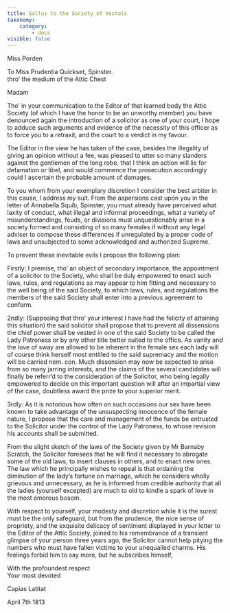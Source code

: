 ```yaml
---
title: Gallus to the Society of Vestals
taxonomy:
    category:
        - docs
visible: false
---
```

<div class="author">Miss Porden</div>

To Miss Prudentia Quickset, Spinster.  
thro’ the medium of the Attic Chest

Madam

Tho’ in your communication to the Editor of that learned body the Attic Society (of which I have the honor to be an unworthy member) you have denounced again the introduction of a solicitor as one of your court, I hope to adduce such arguments and evidence of the necessity of this officer as to force you to a retraxit, and the court to a verdict in my favour.

The Editor in the view he has taken of the case, besides the illegality of giving an opinion without a fee, was pleased to utter so many slanders against the gentlemen of the long robe, that I think an action will lie for defamation or libel, and would commence the prosecution accordingly could I ascertain the probable amount of damages.  

To you whom from your exemplary discretion I consider the best arbiter in this cause, I address my suit. From the aspersions cast upon you in the letter of Annabella Squib, Spinster, you must already have perceived what laxity of conduct, what illegal and informal proceedings, what a variety of misunderstandings, feuds, or divisions must unquestionably arise in a society formed and consisting of so many females if without any legal adviser to compose these differences if unregulated by a proper code of laws and unsubjected to some acknowledged and authorized Supreme.

To prevent these inevitable evils I propose the following plan:

Firstly: I premise, tho’ an object of secondary importance, the appointment of a solicitor to the Society, who shall be duly empowered to enact such laws, rules, and regulations as may appear to him fitting and necessary to the well being of the said Society, to which laws, rules, and regulations the members of the said Society shall enter into a previous agreement to conform.

2ndly: (Supposing that thro’ your interest I have had the felicity of attaining this situation) the said solicitor shall propose that to prevent all dissensions the chief power shall be vested in one of the said Society to be called the Lady Patroness or by any other title better suited to the office. As vanity and the love of sway are allowed to be inherent in the female sex each lady will of course think herself most entitled to the said supremacy and the motion will be carried nem. con. Much dissension may now be expected to arise from so many jarring interests, and the claims of the several candidates will finally be referr’d to the consideration of the Solicitor, who being legally empowered to decide on this important question will after an impartial view of the case, doubtless award the prize to your superior merit.

3rdly: As it is notorious how often on such occasions our sex have been known to take advantage of the unsuspecting innocence of the female nature, I propose that the care and management of the funds be entrusted to the Solicitor under the control of the Lady Patroness, to whose revision his accounts shall be submitted.

From the slight sketch of the laws of the Society given by Mr Barnaby Scratch, the Solicitor foresees that he will find it necessary to abrogate some of the old laws, to insert clauses in others, and to enact new ones. The law which he principally wishes to repeal is that ordaining the diminution of the lady’s fortune on marriage, which he considers wholly grievous and unnecessary, as he is informed from credible authority that all the ladies (yourself excepted) are much to old to kindle a spark of love in the most amorous bosom.

With respect to yourself, your modesty and discretion while it is the surest must be the only safeguard, but from the prudence, the nice sense of propriety, and the exquisite delicacy of sentiment displayed in your letter to the Editor of the Attic Society, joined to his remembrance of a transient glimpse of your person three years ago, the Solicitor cannot help pitying the numbers who must have fallen victims to your unequalled charms. His feelings forbid him to say more, but he subscribes himself,  

With the profoundest respect  
Your most devoted  

Capias Latitat  

April 7th 1813